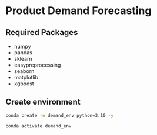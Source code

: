 # Product Demand Forecasting

## Required Packages

- numpy
- pandas
- sklearn
- easypreprocessing
- seaborn
- matplotlib
- xgboost

## Create environment

```bash
conda create -n demand_env python=3.10 -y

conda activate demand_env
```
